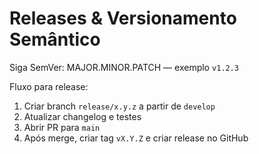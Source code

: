 # Releases & Versionamento Semântico

Siga SemVer: MAJOR.MINOR.PATCH — exemplo `v1.2.3`

Fluxo para release:
1. Criar branch `release/x.y.z` a partir de `develop`
2. Atualizar changelog e testes
3. Abrir PR para `main`
4. Após merge, criar tag `vX.Y.Z` e criar release no GitHub
